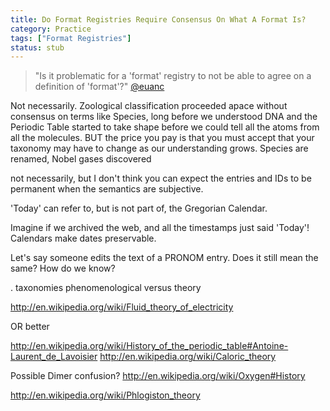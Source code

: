 ```yaml
---
title: Do Format Registries Require Consensus On What A Format Is?
category: Practice
tags: ["Format Registries"]
status: stub
---
```


> "Is it problematic for a 'format' registry to not be able to agree on a definition of 'format'?"
> [@euanc](https://twitter.com/euanc/status/520966283308052481)

Not necessarily. Zoological classification proceeded apace without consensus on terms like Species, long before we understood DNA and the Periodic Table started to take shape before we could tell all the atoms from all the molecules. BUT the price you pay is that you must accept that your taxonomy may have to change as our understanding grows. Species are renamed, Nobel gases discovered

not necessarily, but I don't  think you can expect the entries and IDs to be permanent when the semantics are subjective.

'Today' can refer to, but is not part of, the Gregorian Calendar.

Imagine if we archived the web, and all the timestamps just said 'Today'! Calendars make dates preservable.


Let's say someone edits the text of a PRONOM entry. Does it still mean the same? How do we know?

. 
taxonomies phenomenological versus theory

http://en.wikipedia.org/wiki/Fluid_theory_of_electricity

OR better

http://en.wikipedia.org/wiki/History_of_the_periodic_table#Antoine-Laurent_de_Lavoisier
http://en.wikipedia.org/wiki/Caloric_theory

Possible Dimer confusion?
http://en.wikipedia.org/wiki/Oxygen#History

http://en.wikipedia.org/wiki/Phlogiston_theory